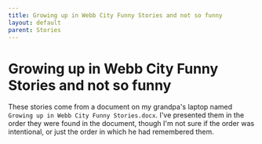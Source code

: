 ```yaml
---
title: Growing up in Webb City Funny Stories and not so funny
layout: default
parent: Stories
---
```


# Growing up in Webb City Funny Stories and not so funny

These stories come from a document on my grandpa's laptop named `Growing up in Webb City Funny Stories.docx`.
I've presented them in the order they were found in the document, though I'm not sure if the order was intentional,
or just the order in which he had remembered them.